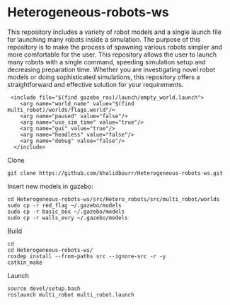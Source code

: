# Heterogeneous-robots-ws

This repository includes a variety of robot models and a single launch file for launching many robots inside a simulation. The purpose of this repository is to make the process of spawning various robots simpler and more comfortable for the user. This repository allows the user to launch many robots with a single command, speeding simulation setup and decreasing preparation time. Whether you are investigating novel robot models or doing sophisticated simulations, this repository offers a straightforward and effective solution for your requirements.

```
 <include file="$(find gazebo_ros)/launch/empty_world.launch">
    <arg name="world_name" value="$(find multi_robot)/worlds/flags.world"/>
    <arg name="paused" value="false"/>
    <arg name="use_sim_time" value="true"/>
    <arg name="gui" value="true"/>
    <arg name="headless" value="false"/>
    <arg name="debug" value="false"/>
  </include>
  ```

Clone
```
git clone https://github.com/khalidbourr/Heterogeneous-robots-ws.git
```

Insert new models in gazebo:
```
cd Heterogeneous-robots-ws/src/Hetero_robots/src/multi_robot/worlds
sudo cp -r red_flag ~/.gazebo/models
sudo cp -r basic_box ~/.gazebo/models
sudo cp -r walls_evry ~/.gazebo/models
```
Build 
```
cd
cd Heterogeneous-robots-ws/
rosdep install --from-paths src --ignore-src -r -y
catkin_make
```
Launch
```
source devel/setup.bash
roslaunch multi_robot multi_robot.launch
```
